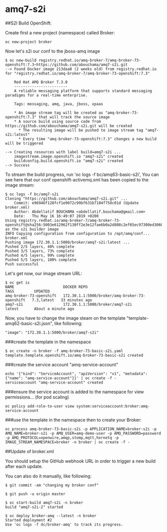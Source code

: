 # amq7-s2i

##S2I Build OpenShift:

Create first a new project (namespace) called Broker:
```
oc new-project broker
```
Now let's s2i our conf to the jboss-amq image

```
$ oc new-build registry.redhat.io/amq-broker-7/amq-broker-73-openshift:7.3~https://github.com/abouchama/amq7-s2i.git
--> Found Docker image 213daa8 (2 weeks old) from registry.redhat.io for "registry.redhat.io/amq-broker-7/amq-broker-73-openshift:7.3"

    Red Hat AMQ Broker 7.3.0 
    ------------------------ 
    A reliable messaging platform that supports standard messaging paradigms for a real-time enterprise.

    Tags: messaging, amq, java, jboss, xpaas

    * An image stream tag will be created as "amq-broker-73-openshift:7.3" that will track the source image
    * A source build using source code from https://github.com/abouchama/amq7-s2i.git will be created
      * The resulting image will be pushed to image stream tag "amq7-s2i:latest"
      * Every time "amq-broker-73-openshift:7.3" changes a new build will be triggered

--> Creating resources with label build=amq7-s2i ...
    imagestream.image.openshift.io "amq7-s2i" created
    buildconfig.build.openshift.io "amq7-s2i" created
--> Success
```

To stream the build progress, run 'oc logs -f bc/amq63-basic-s2i', You can see here that our conf openshift-activemq.xml has been copied to the image stream:

```
$ oc logs -f bc/amq7-s2i
Cloning "https://github.com/abouchama/amq7-s2i.git" ...
	Commit:	e96946f128fcf1e9072c99bf631b7104f758c01d (Update broker.xml)
	Author:	Abdellatif BOUCHAMA <abdellatif.bouchama@gmail.com>
	Date:	Thu May 16 16:49:07 2019 +0200
Using registry.redhat.io/amq-broker-7/amq-broker-73-openshift@sha256:5003e612962f130ff2e3e12fae6b0a2d808c2ef65ec97300ed3060db72481067 as the s2i builder image
INFO Copying configuration from configuration to /opt/amq/conf...
broker.xml
Pushing image 172.30.1.1:5000/broker/amq7-s2i:latest ...
Pushed 2/5 layers, 40% complete
Pushed 3/5 layers, 73% complete
Pushed 4/5 layers, 99% complete
Pushed 5/5 layers, 100% complete
Push successful
```

Let's get now, our image stream URL:

```
$ oc get is
NAME                      DOCKER REPO                                      TAGS         UPDATED
amq-broker-73-openshift   172.30.1.1:5000/broker/amq-broker-73-openshift   7.3,latest   33 minutes ago
amq7-s2i                  172.30.1.1:5000/broker/amq7-s2i                  latest       About a minute ago
```
Now, you have to change the image steam on the template "template-amq62-basic-s2i.json", like following:
```
"image": "172.30.1.1:5000/broker/amq7-s2i"
```

###create the template in the namespace
```
$ oc create -n broker -f amq-broker-73-basic-s2i.yaml
template.template.openshift.io/amq-broker-73-basic-s2i created
```
###create the service account "amq-service-account"
```
echo '{"kind": "ServiceAccount", "apiVersion": "v1", "metadata": {"name": "amq-service-account"}}' | oc create -f -
serviceaccount "amq-service-account" created
```

###ensure the service account is added to the namespace for view permissions... (for pod scaling)
```
oc policy add-role-to-user view system:serviceaccount:broker:amq-service-account
```

###use the template in the namespace then to create your Broker:

```
oc process amq-broker-73-basic-s2i -p APPLICATION_NAME=broker-s2i -p AMQ_NAME=broker-s2i -p AMQ_USER=amq-demo-user -p AMQ_PASSWORD=password -p AMQ_PROTOCOL=openwire,amqp,stomp,mqtt,hornetq -p IMAGE_STREAM_NAMESPACE=broker -n broker | oc create -f -
```

##Update of broker.xml

You should setup the GitHub webhook URL in order to trigger a new build after each update.

You can also do it manually, like following:
```
$ git commit -am "changing my broker conf"

$ git push -u origin master

$ oc start-build amq7-s2i -n broker
build "amq7-s2i-2" started

$ oc deploy broker-amq --latest -n broker
Started deployment #2
Use 'oc logs -f dc/broker-amq' to track its progress.
```

